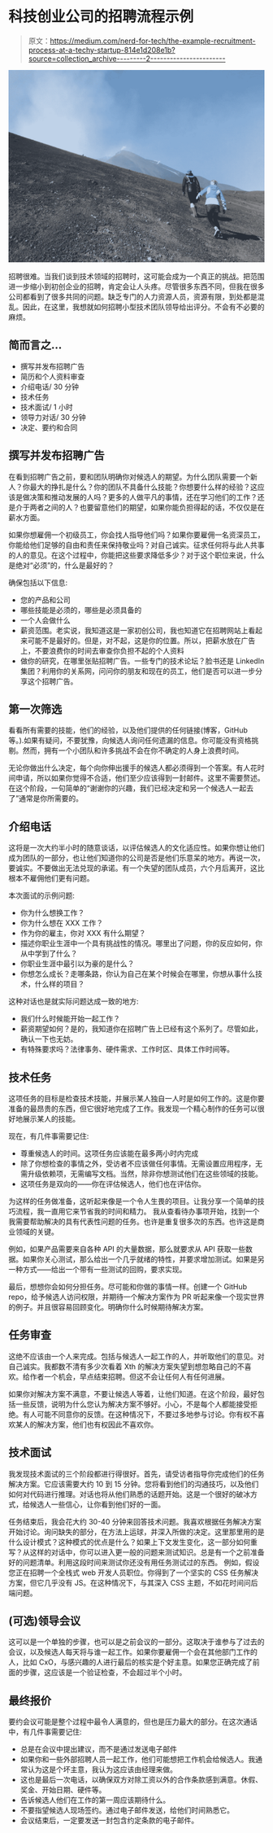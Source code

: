 # 科技创业公司的招聘流程示例

> 原文：<https://medium.com/nerd-for-tech/the-example-recruitment-process-at-a-techy-startup-814e1d208e1b?source=collection_archive---------2----------------------->

![](img/178738421a5051d58e05d804eadef11b.png)

招聘很难。当我们谈到技术领域的招聘时，这可能会成为一个真正的挑战。把范围进一步缩小到初创企业的招聘，肯定会让人头疼。尽管很多东西不同，但我在很多公司都看到了很多共同的问题。缺乏专门的人力资源人员，资源有限，到处都是混乱。因此，在这里，我想就如何招聘小型技术团队领导给出评分。不会有不必要的麻烦。

## 简而言之…

*   撰写并发布招聘广告
*   简历和个人资料审查
*   介绍电话/ 30 分钟
*   技术任务
*   技术面试/ 1 小时
*   领导力对话/ 30 分钟
*   决定、要约和合同

## 撰写并发布招聘广告

在看到招聘广告之前，要和团队明确你对候选人的期望。为什么团队需要一个新人？你最大的挣扎是什么？你的团队不具备什么技能？你想要什么样的经验？这应该是做决策和推动发展的人吗？更多的人做平凡的事情，还在学习他们的工作？还是介于两者之间的人？也要留意他们的期望，如果你能负担得起的话，不仅仅是在薪水方面。

如果你想雇佣一个初级员工，你会找人指导他们吗？如果你要雇佣一名资深员工，你能给他们足够的自由和责任来保持敬业吗？对自己诚实。征求任何将与此人共事的人的意见。在这个过程中，你能把这些要求降低多少？对于这个职位来说，什么是绝对“必须”的，什么是最好的？

确保包括以下信息:

*   您的产品和公司
*   哪些技能是必须的，哪些是必须具备的
*   一个人会做什么
*   薪资范围。老实说，我知道这是一家初创公司，我也知道它在招聘网站上看起来可能不是最好的。但是，对不起，这是你的位置。所以，把薪水放在广告上，不要浪费你的时间去审查你负担不起的个人资料
*   做你的研究，在哪里张贴招聘广告。一些专门的技术论坛？脸书还是 LinkedIn 集团？利用你的关系网，问问你的朋友和现在的员工，他们是否可以进一步分享这个招聘广告。

## 第一次筛选

看看所有需要的技能，他们的经验，以及他们提供的任何链接(博客，GitHub 等。).如果有疑问，不要犹豫，向候选人询问任何遗漏的信息。你可能没有资格挑剔。然而，拥有一个小团队和许多挑战不会在你不确定的人身上浪费时间。

无论你做出什么决定，每个向你伸出援手的候选人都必须得到一个答案。有人花时间申请，所以如果你觉得不合适，他们至少应该得到一封邮件。这里不需要赘述。在这个阶段，一句简单的“谢谢你的兴趣，我们已经决定和另一个候选人一起去了”通常是你所需要的。

## 介绍电话

这将是一次大约半小时的随意谈话，以评估候选人的文化适应性。如果你想让他们成为团队的一部分，也让他们知道你的公司是否是他们乐意呆的地方。再说一次，要诚实。不要做出无法兑现的承诺。有一个失望的团队成员，六个月后离开，这比根本不雇佣他们更有问题。

本次面试的示例问题:

*   你为什么想换工作？
*   你为什么想在 XXX 工作？
*   作为你的雇主，你对 XXX 有什么期望？
*   描述你职业生涯中一个具有挑战性的情况。哪里出了问题，你的反应如何，你从中学到了什么？
*   你职业生涯中最引以为豪的是什么？
*   你想怎么成长？走哪条路，你认为自己在某个时候会在哪里，你想从事什么技术，什么样的项目？

这种对话也是就实际问题达成一致的地方:

*   我们什么时候能开始一起工作？
*   薪资期望如何？是的，我知道你在招聘广告上已经有这个系列了。尽管如此，确认一下也无妨。
*   有特殊要求吗？法律事务、硬件需求、工作时区、具体工作时间等。

## 技术任务

这项任务的目标是检查技术技能，并展示某人独自一人时是如何工作的。这是你要准备的最昂贵的东西，但它很好地完成了工作。我发现一个精心制作的任务可以很好地展示某人的技能。

现在，有几件事需要记住:

*   尊重候选人的时间。这项任务应该能在最多两小时内完成
*   除了你想检查的事情之外，受访者不应该做任何事情。无需设置应用程序，无需升级依赖项，无需编写文档。当然，除非你想测试他们在这些领域的技能。
*   这项任务是双向的——你在评估候选人，他们也在评估你。

为这样的任务做准备，这听起来像是一个令人生畏的项目。让我分享一个简单的技巧流程，我一直用它来节省我的时间和精力。
我从查看待办事项开始，找到一个我需要帮助解决的具有代表性问题的任务。也许是重复很多次的东西。也许这是商业领域的关键。

例如，如果产品需要来自各种 API 的大量数据，那么就要求从 API 获取一些数据。如果你关心测试，那么给出一个几乎就绪的特性，并要求增加测试。如果是另一种方式——给出一个带有一些测试的回购，要求实现。

最后，想想你会如何分担任务。尽可能和你做的事情一样。创建一个 GitHub repo，给予候选人访问权限，并期待一个解决方案作为 PR 听起来像一个现实世界的例子。并且很容易回顾变化。明确你什么时候期待解决方案。

## 任务审查

这绝不应该由一个人来完成。包括与候选人一起工作的人，并听取他们的意见。对自己诚实。我都数不清有多少次看着 Xth 的解决方案失望到想忽略自己的不喜欢。给作者一个机会，早点结束招聘。但这不会让任何人有任何进展。

如果你对解决方案不满意，不要让候选人等着，让他们知道。在这个阶段，最好包括一些反馈，说明为什么您认为解决方案不够好。小心，不是每个人都能接受拒绝。有人可能不同意你的反馈。在这种情况下，不要过多地参与讨论。你有权不喜欢某人的解决方案，他们也有权因此不喜欢你。

## 技术面试

我发现技术面试的三个阶段都进行得很好。首先，请受访者指导你完成他们的任务解决方案。它应该需要大约 10 到 15 分钟。您将看到他们的沟通技巧，以及他们如何对代码进行推理。对话也将从他们熟悉的话题开始。这是一个很好的破冰方式，给候选人一些信心，让你看到他们好的一面。

任务结束后，我会花大约 30-40 分钟来回答技术问题。我喜欢根据任务解决方案开始讨论。询问缺失的部分，在方法上运球，并深入所做的决定。这里那里用的是什么设计模式？这种模式的优点是什么？如果上下文发生变化，这一部分如何重写？从这样的对话中，你可以进入更一般的问题来测试知识。总是有一个之前准备好的问题清单。利用这段时间来测试你还没有用任务测试过的东西。
例如，假设您正在招聘一个全栈式 web 开发人员职位。你得到了一个坚实的 CSS 任务解决方案，但它几乎没有 JS。在这种情况下，与其深入 CSS 主题，不如花时间问后端问题。

## (可选)领导会议

这可以是一个单独的步骤，也可以是之前会议的一部分。这取决于谁参与了过去的会议，以及候选人每天将与谁一起工作。如果你要雇佣一个会在其他部门工作的人，比如 CxO，与感兴趣的人进行最后的核实是个好主意。如果您正确完成了前面的步骤，这应该是一个验证检查，不会超过半个小时。

## 最终报价

要约会议可能是整个过程中最令人满意的，但也是压力最大的部分。在这次通话中，有几件事需要记住:

*   总是在会议中提出建议，而不是通过发送电子邮件
*   如果你和一些外部招聘人员一起工作，他们可能想把工作机会给候选人。我通常认为这是个坏主意，我认为这应该由经理来做。
*   这也是最后一次电话，以确保双方对除工资以外的合作条款感到满意。休假、奖金、开始日期、硬件等。
*   告诉候选人他们在工作的第一周应该期待什么。
*   不要指望候选人现场签约。通过电子邮件发送，给他们时间熟悉它。
*   会议结束后，一定要发送一封包含约定条款的电子邮件。